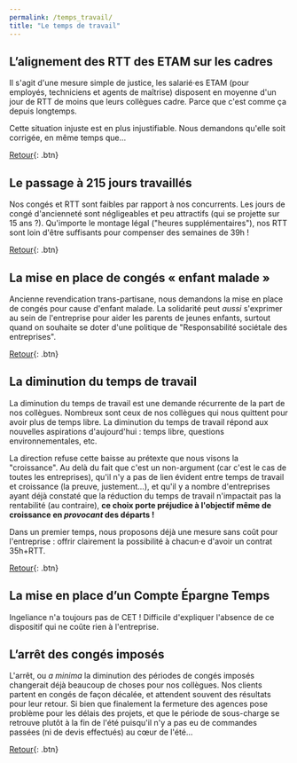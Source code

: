 ```yaml
---
permalink: /temps_travail/
title: "Le temps de travail"
---
```


## L’alignement des RTT des ETAM sur les cadres

Il s'agit d'une mesure simple de justice, les salarié·es ETAM (pour employés, techniciens et agents de maîtrise) disposent en moyenne d'un jour de RTT de moins que leurs collègues cadre. Parce que c'est comme ça depuis longtemps.

Cette situation injuste est en plus injustifiable. Nous demandons qu'elle soit corrigée, en même temps que...

[Retour](/revendications){: .btn}

## Le passage à 215 jours travaillés

Nos congés et RTT sont faibles par rapport à nos concurrents. Les jours de congé d'ancienneté sont négligeables et peu attractifs (qui se projette sur 15 ans ?). Qu'importe le montage légal ("heures supplémentaires"), nos RTT sont loin d'être suffisants pour compenser des semaines de 39h !

[Retour](/revendications){: .btn}

## La mise en place de congés « enfant malade »

Ancienne revendication trans-partisane, nous demandons la mise en place de congés pour cause d'enfant malade. La solidarité peut *aussi* s'exprimer au sein de l'entreprise pour aider les parents de jeunes enfants, surtout quand on souhaite se doter d'une politique de "Responsabilité sociétale des entreprises".

[Retour](/revendications){: .btn}

## La diminution du temps de travail

La diminution du temps de travail est une demande récurrente de la part de nos collègues. Nombreux sont ceux de nos collègues qui nous quittent pour avoir plus de temps libre. La diminution du temps de travail répond aux nouvelles aspirations d'aujourd'hui : temps libre, questions environnementales, etc.

La direction refuse cette baisse au prétexte que nous visons la "croissance". Au delà du fait que c'est un non-argument (car c'est le cas de toutes les entreprises), qu'il n'y a pas de lien évident entre temps de travail et croissance (la preuve, justement...), et qu'il y a nombre d'entreprises ayant déjà constaté que la réduction du temps de travail n'impactait pas la rentabilité (au contraire), **ce choix porte préjudice à l'objectif même de croissance en _provocant_ des départs !**

Dans un premier temps, nous proposons déjà une mesure sans coût pour l'entreprise : offrir clairement la possibilité à chacun·e d'avoir un contrat 35h+RTT.

[Retour](/revendications){: .btn}

## La mise en place d’un Compte Épargne Temps

Ingeliance n'a toujours pas de CET ! Difficile d'expliquer l'absence de ce dispositif qui ne coûte rien à l'entreprise.

## L’arrêt des congés imposés

L'arrêt, ou _a minima_ la diminution des périodes de congés imposés changerait déjà beaucoup de choses pour nos collègues. Nos clients partent en congés de façon décalée, et attendent souvent des résultats pour leur retour. Si bien que finalement la fermeture des agences pose problème pour les délais des projets, et que le période de sous-charge se retrouve plutôt à la fin de l'été puisqu'il n'y a pas eu de commandes passées (ni de devis effectués) au cœur de l'été...

[Retour](/revendications){: .btn}
